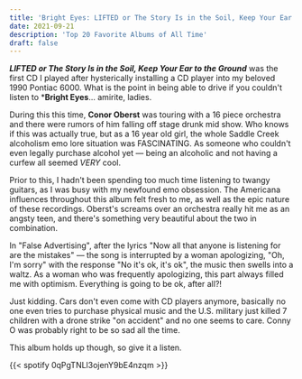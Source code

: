 ```yaml
---
title: 'Bright Eyes: LIFTED or The Story Is in the Soil, Keep Your Ear to the Ground'
date: 2021-09-21
description: 'Top 20 Favorite Albums of All Time'
draft: false
---
```



**_LIFTED or The Story Is in the Soil, Keep Your Ear to the Ground_**
was the first CD I played after hysterically installing a CD player into my beloved 1990 Pontiac 6000. What is the point in being able to drive if you couldn't listen to ***Bright Eyes**... amirite, ladies. 

During this this time, **Conor Oberst** was touring with a 16 piece orchestra and there were rumors of him falling off stage drunk mid show. Who knows if this was actually true, but as a 16 year old girl, the whole Saddle Creek alcoholism emo lore situation was FASCINATING. As someone who couldn't even legally purchase alcohol yet &mdash; being an alcoholic and not having a curfew all seemed _VERY_ cool.

Prior to this, I hadn't been spending too much time listening to twangy guitars, as I was busy with my newfound emo obsession. The Americana influences throughout this album felt fresh to me, as well as the epic nature of these recordings. Oberst's screams over an orchestra really hit me as an angsty teen, and there's something very beautiful about the two in combination. 

In "False Advertising", after the lyrics "Now all that anyone is listening for are the mistakes" &mdash; the song is interrupted by a woman apologizing, "Oh, I'm sorry" with the response "No it's ok, it's ok", the music then swells into a waltz. As a woman who was frequently apologizing, this part always filled me with optimism. Everything is going to be ok, after all?!

Just kidding. Cars don't even come with CD players anymore, basically no one even tries to purchase physical music and the U.S. military just killed 7 children with a drone strike "on accident" and no one seems to care. Conny O was probably right to be so sad all the time. 

This album holds up though, so give it a listen. 

{{< spotify 0qPgTNLl3ojenY9bE4nzqm >}}


